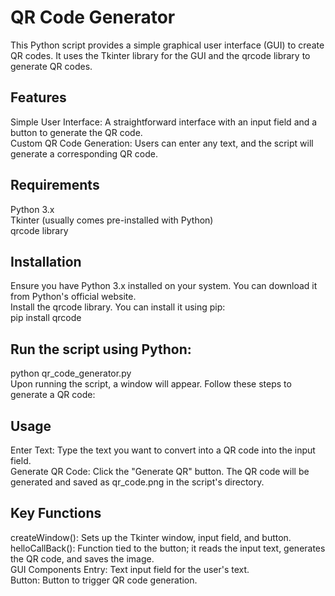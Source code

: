 # QR Code Generator  
This Python script provides a simple graphical user interface (GUI) to create QR codes. It uses the Tkinter library for the GUI and the qrcode library to generate QR codes.  

## Features  
Simple User Interface: A straightforward interface with an input field and a button to generate the QR code.  
Custom QR Code Generation: Users can enter any text, and the script will generate a corresponding QR code.  
## Requirements    
Python 3.x  
Tkinter (usually comes pre-installed with Python)  
qrcode library  
## Installation  
Ensure you have Python 3.x installed on your system. You can download it from Python's official website.  
Install the qrcode library. You can install it using pip:  
pip install qrcode  
## Run the script using Python:  
python qr_code_generator.py  
Upon running the script, a window will appear. Follow these steps to generate a QR code:

## Usage  
Enter Text: Type the text you want to convert into a QR code into the input field.  
Generate QR Code: Click the "Generate QR" button. The QR code will be generated and saved as qr_code.png in the script's directory.  

## Key Functions  
createWindow(): Sets up the Tkinter window, input field, and button.  
helloCallBack(): Function tied to the button; it reads the input text, generates the QR code, and saves the image.  
GUI Components
Entry: Text input field for the user's text.  
Button: Button to trigger QR code generation.  
